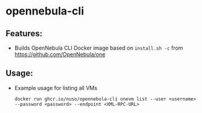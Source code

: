 # opennebula-cli

## Features:

 * Builds OpenNebula CLI Docker image based on `install.sh -c` from https://github.com/OpenNebula/one

## Usage:

 * Example usage for listing all VMs
   ```
   docker run ghcr.io/nuso/opennebula-cli onevm list --user <username> --password <password> --endpoint <XML-RPC-URL>
   ```

